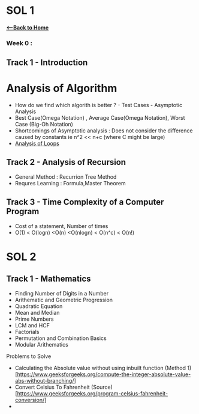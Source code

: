 # SOL 1

#### [<--Back to Home](../Readme.md)

### Week 0 :

## Track 1 - Introduction  

# Analysis of Algorithm  

* How do we find which algorith is better ? - Test Cases - Asymptotic Analysis
* Best Case(Omega Notation) , Average Case(Omega Notation), Worst Case (Big-Oh Notation)
* Shortcomings of Asymptotic analysis : Does not consider the difference caused by constants ie n^2 << n+c (where C might be large)
* [Analysis of Loops](https://telegra.ph/Analysis-of-Loops-06-11)

## Track 2 - Analysis of Recursion

*  General Method : Recurrion Tree Method
*  Requres Learning : Formula,Master Theorem 

## Track 3 - Time Complexity of a Computer Program 

* Cost of a statement, Number of times 
* O(1) < O(logn) <O(n) <O(nlogn) < O(n^c) < O(n!)


# SOL 2

## Track 1 - Mathematics

* Finding Number of Digits in a Number 
*  Arithematic and Geometric Progression  
* Quadratic Equation  
* Mean and Median  
* Prime Numbers
* LCM and HCF 
* Factorials 
* Permutation and Combination Basics
* Modular Arithematics 

Problems to Solve  
 - Calculating the Absolute value without using inbuilt function (Method 1)[https://www.geeksforgeeks.org/compute-the-integer-absolute-value-abs-without-branching/]
 - Convert Celsius To Fahrenheit (Source)[https://www.geeksforgeeks.org/program-celsius-fahrenheit-conversion/]
 - 	 



